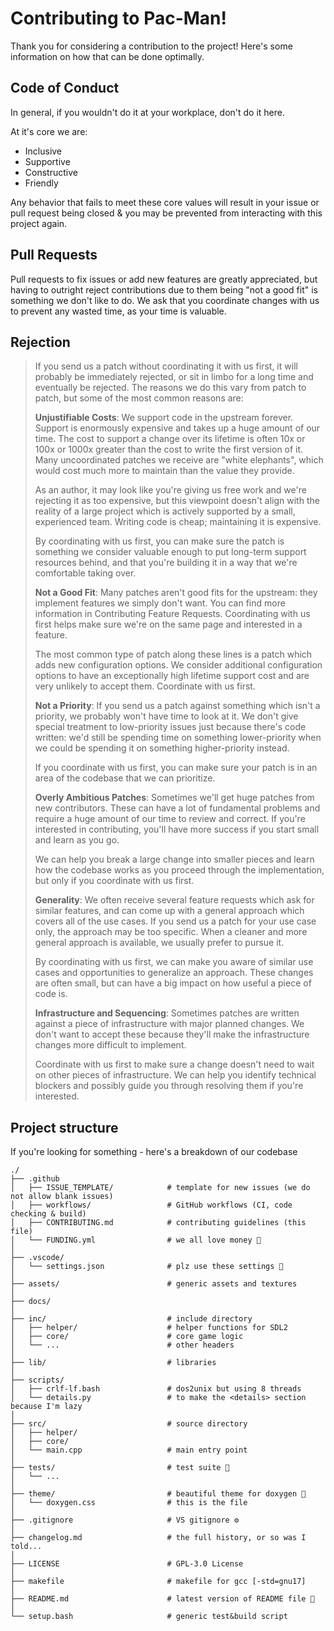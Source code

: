 # Contributing to Pac-Man!

Thank you for considering a contribution to the project! Here's some information on how that can be done optimally.

## Code of Conduct

In general, if you wouldn't do it at your workplace, don't do it here.

At it's core we are:

- Inclusive
- Supportive
- Constructive
- Friendly

Any behavior that fails to meet these core values will result in your issue or pull request being closed & you may be prevented from interacting with this project again.

## Pull Requests

Pull requests to fix issues or add new features are greatly appreciated, but having to outright reject contributions due to them being "not a good fit" is something we don't like to do. We ask that you coordinate changes with us to prevent any wasted time, as your time is valuable.

## Rejection

> If you send us a patch without coordinating it with us first, it will probably be immediately rejected, or sit in limbo for a long time and eventually be rejected. The reasons we do this vary from patch to patch, but some of the most common reasons are:
>
> **Unjustifiable Costs**: We support code in the upstream forever. Support is enormously expensive and takes up a huge amount of our time. The cost to support a change over its lifetime is often 10x or 100x or 1000x greater than the cost to write the first version of it. Many uncoordinated patches we receive are "white elephants", which would cost much more to maintain than the value they provide.
>
> As an author, it may look like you're giving us free work and we're rejecting it as too expensive, but this viewpoint doesn't align with the reality of a large project which is actively supported by a small, experienced team. Writing code is cheap; maintaining it is expensive.
>
> By coordinating with us first, you can make sure the patch is something we consider valuable enough to put long-term support resources behind, and that you're building it in a way that we're comfortable taking over.
>
> **Not a Good Fit**: Many patches aren't good fits for the upstream: they implement features we simply don't want. You can find more information in Contributing Feature Requests. Coordinating with us first helps make sure we're on the same page and interested in a feature.
>
> The most common type of patch along these lines is a patch which adds new configuration options. We consider additional configuration options to have an exceptionally high lifetime support cost and are very unlikely to accept them. Coordinate with us first.
>
> **Not a Priority**: If you send us a patch against something which isn't a priority, we probably won't have time to look at it. We don't give special treatment to low-priority issues just because there's code written: we'd still be spending time on something lower-priority when we could be spending it on something higher-priority instead.
>
> If you coordinate with us first, you can make sure your patch is in an area of the codebase that we can prioritize.
>
> **Overly Ambitious Patches**: Sometimes we'll get huge patches from new contributors. These can have a lot of fundamental problems and require a huge amount of our time to review and correct. If you're interested in contributing, you'll have more success if you start small and learn as you go.
>
> We can help you break a large change into smaller pieces and learn how the codebase works as you proceed through the implementation, but only if you coordinate with us first.
>
> **Generality**: We often receive several feature requests which ask for similar features, and can come up with a general approach which covers all of the use cases. If you send us a patch for your use case only, the approach may be too specific. When a cleaner and more general approach is available, we usually prefer to pursue it.
>
> By coordinating with us first, we can make you aware of similar use cases and opportunities to generalize an approach. These changes are often small, but can have a big impact on how useful a piece of code is.
>
> **Infrastructure and Sequencing**: Sometimes patches are written against a piece of infrastructure with major planned changes. We don't want to accept these because they'll make the infrastructure changes more difficult to implement.
>
> Coordinate with us first to make sure a change doesn't need to wait on other pieces of infrastructure. We can help you identify technical blockers and possibly guide you through resolving them if you're interested.

## Project structure

If you're looking for something - here's a breakdown of our codebase

```text
./
├── .github
│   ├── ISSUE_TEMPLATE/            # template for new issues (we do not allow blank issues)
│   ├── workflows/                 # GitHub workflows (CI, code checking & build)
│   ├── CONTRIBUTING.md            # contributing guidelines (this file)
│   └── FUNDING.yml                # we all love money 💸
│
├── .vscode/
│   └── settings.json              # plz use these settings 🥲
│
├── assets/                        # generic assets and textures
│
├── docs/
│
├── inc/                           # include directory
│   ├── helper/                    # helper functions for SDL2
│   ├── core/                      # core game logic
│   └── ...                        # other headers
│
├── lib/                           # libraries
│
├── scripts/
│   ├── crlf-lf.bash               # dos2unix but using 8 threads 
│   └── details.py                 # to make the <details> section because I'm lazy
│
├── src/                           # source directory
│   ├── helper/
│   ├── core/
│   └── main.cpp                   # main entry point
│
├── tests/                         # test suite 👻
│   └── ...
│
├── theme/                         # beautiful theme for doxygen 🎨
│   └── doxygen.css                # this is the file
│
├── .gitignore                     # VS gitignore ⚙️
│
├── changelog.md                   # the full history, or so was I told...
│
├── LICENSE                        # GPL-3.0 License
│
├── makefile                       # makefile for gcc [-std=gnu17]
│
├── README.md                      # latest version of README file 👀
│
└── setup.bash                     # generic test&build script
```
